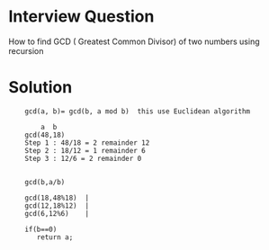  # Interview Question 
  How to find GCD ( Greatest Common Divisor) of two numbers using recursion
 
 
 
 
 
 
 
 
 
 
 # Solution

        gcd(a, b)= gcd(b, a mod b)  this use Euclidean algorithm 
            
            a  b
        gcd(48,18)
        Step 1 : 48/18 = 2 remainder 12
        Step 2 : 18/12 = 1 remainder 6
        Step 3 : 12/6 = 2 remainder 0


        gcd(b,a/b)
                       
        gcd(18,48%18)  |
        gcd(12,18%12)  |    
        gcd(6,12%6)    |
       
        if(b==0) 
           return a;